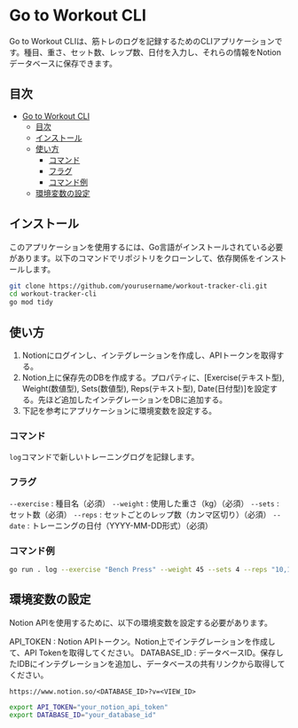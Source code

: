 # Go to Workout CLI

Go to Workout CLIは、筋トレのログを記録するためのCLIアプリケーションです。種目、重さ、セット数、レップ数、日付を入力し、それらの情報をNotionデータベースに保存できます。

## 目次
- [Go to Workout CLI](#go-to-workout-cli)
  - [目次](#目次)
  - [インストール](#インストール)
  - [使い方](#使い方)
    - [コマンド](#コマンド)
    - [フラグ](#フラグ)
    - [コマンド例](#コマンド例)
  - [環境変数の設定](#環境変数の設定)

## インストール

このアプリケーションを使用するには、Go言語がインストールされている必要があります。以下のコマンドでリポジトリをクローンして、依存関係をインストールします。

```bash
git clone https://github.com/yourusername/workout-tracker-cli.git
cd workout-tracker-cli
go mod tidy
```

## 使い方
1. Notionにログインし、インテグレーションを作成し、APIトークンを取得する。
2. Notion上に保存先のDBを作成する。プロパティに、[Exercise(テキスト型), Weight(数値型), Sets(数値型), Reps(テキスト型), Date(日付型)]を設定する。先ほど追加したインテグレーションをDBに追加する。
3. 下記を参考にアプリケーションに環境変数を設定する。

### コマンド
`log`コマンドで新しいトレーニングログを記録します。

### フラグ

`--exercise` : 種目名（必須）
`--weight` : 使用した重さ（kg）（必須）
`--sets` : セット数（必須）
`--reps` : セットごとのレップ数（カンマ区切り）（必須）
`--date` : トレーニングの日付（YYYY-MM-DD形式）（必須）

### コマンド例
```bash
go run . log --exercise "Bench Press" --weight 45 --sets 4 --reps "10,10,10,5" --date "2023-10-29"
```

## 環境変数の設定
Notion APIを使用するために、以下の環境変数を設定する必要があります。

API_TOKEN : Notion APIトークン。Notion上でインテグレーションを作成して、API Tokenを取得してください。
DATABASE_ID : データベースID。保存したIDBにインテグレーションを追加し、データベースの共有リンクから取得してください。

`https://www.notion.so/<DATABASE_ID>?v=<VIEW_ID>`

```bash
export API_TOKEN="your_notion_api_token"
export DATABASE_ID="your_database_id"
```
